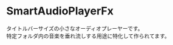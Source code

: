 SmartAudioPlayerFx
==================

タイトルバーサイズの小さなオーディオプレーヤーです。  
特定フォルダ内の音楽を垂れ流しする用途に特化して作られてます。
